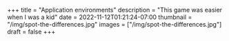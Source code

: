 +++
title = "Application environments"
description = "This game was easier when I was a kid"
date = 2022-11-12T01:21:24-07:00
thumbnail = "/img/spot-the-differences.jpg"
images = ["/img/spot-the-differences.jpg"]
draft = false
+++
